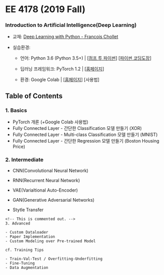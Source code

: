 # EE 4178 (2019 Fall)

### Introduction to Artificial Intelligence(Deep Learning)

* 교재: [Deep Learning with Python - Francois Chollet](https://www.pdfdrive.com/deep-learning-with-python-e54511249.html)

* 실습환경:

  * 언어: Python 3.6 (Python 3.5+) | [[점프 투 파이썬](https://wikidocs.net/book/1)] [[파이썬 코딩도장](https://dojang.io/course/view.php?id=7)]

  * 딥러닝 프레임워크: PyTorch 1.2 | [[홈페이지]([https://pytorch.org](https://pytorch.org/))]

  * 환경: Google Colab | [[홈페이지](https://colab.research.google.com/notebooks/welcome.ipynb)] [사용법]

    

## Table of Contents

### 1. Basics

* PyTorch 개론 (+Google Colab 사용법)
* Fully Connected Layer - 간단한 Classification 모델 만들기 (XOR)
* Fully Connected Layer - Multi-class Classification 모델 만들기 (MNIST)
* Fully Connected Layer - 간단한 Regression 모델 만들기 (Boston Housing Price)

### 2. Intermediate

* CNN(Convolutional Neural Network)

* RNN(Recurrent Neural Network)

* VAE(Varialtional Auto-Encoder)

* GAN(Generative Adversarial Networks)

* Stytle Transfer

  

```
<!-- This is commented out. -->
3. Advanced

- Custom Dataloader
- Paper Implementation
- Custom Modeling over Pre-trained Model

cf. Training Tips

- Train-Val-Test / Overfitting-Underfitting
- Fine-Tuning
- Data Augmentation

```



